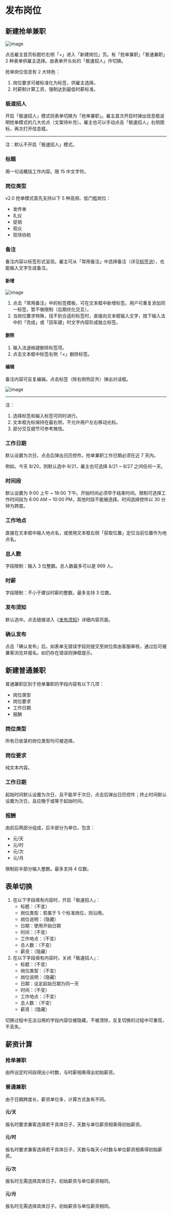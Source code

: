 # 发布岗位
## 新建抢单兼职
![image](img/new-fast.png)

点击雇主首页标题栏右侧「+」进入「新建岗位」页。有「抢单兼职」「普通兼职」2 种表单供雇主选择。由表单开头处的「极速招人」作切换。

抢单岗位信息有 2 大特色：

1. 岗位要求可被标准化为标签，供雇主选择。
2. 时薪制计算工资，强制达到最低时薪标准。

### 极速招人
开启「极速招人」模式则表单切换为「抢单兼职」。雇主首次开启时弹出信息框说明抢单模式的几大优点（文案待补充）。雇主也可以手动点击「极速招人」右侧图标，再次打开信息框。

--------------------

注：默认不开启「极速招人」模式。

### 标题
用一句话概括工作内容。限 15 中文字符。

### 岗位类型
v2.0 抢单模式首先支持以下 5 种高频、低门槛岗位：

- 发传单
- 礼仪
- 促销
- 观众
- 现场协助

### 备注
备注内容以标签形式呈现。雇主可从「常用备注」中选择备注（详见[标签池](tag-pool.html)），也能输入文字生成备注。

#### 新增
![image](img/tag-add.png)

1. 点击「常用备注」中的标签模板，可在文本框中新增标签。用户可重复添加同一标签，暂不做限制（后期优化交互）。
2. 当岗位要求特殊，找不到合适的标签时，直接向文本框输入文字，按下输入法中的「完成」或「回车键」时文字内容形成独立标签。

#### 删除
1. 输入法退格键删除标签项。
2. 点击文本框中标签右侧「×」删除标签。

#### 编辑
备注内容可反复编辑。点击标签（除右侧热区外）弹出对话框。

![image](img/tag-edit.png)

--------------------

注：

1. 选择标签和输入标签可同时进行。
2. 文本框光标保持在最右侧，不允许用户左右移动光标。
3. 部分交互细节可参考微信。

### 工作日期
默认设置为次日，点击后弹出日历控件。抢单兼职工作日期必须在近 7 天内。

例如，今天 8/20，则默认选中 8/21，雇主也可选择 8/21 ~ 8/27 之间任何一天。

### 时间段
默认设置为 9:00 上午 ~ 18:00 下午。开始时间必须早于结束时间。限制可选择工作时间段为 6:00 AM ~ 10:00 PM，其他时段不能被选择。时间选择控件以 30 分钟为跨度。

### 工作地点
直接在文本框中输入地点名，或使用文本框右侧「获取位置」定位当前位置作为地点名。

### 总人数
字段限制：输入 3 位整数。总人数最多可以是 999 人。

### 时薪
字段限制：不小于建议时薪的整数。最多支持 3 位数。

### 发布须知
默认选中。点击链接进入《[发布须知](statement1.html)》详细内容页面。

### 确认发布
点击「确认发布」后，如表单无错误字段则提交至岗位库由客服审核，通过后可被兼客浏览并报名。如仍存在错误则弹框提示。

## 新建普通兼职
普通兼职区别于抢单兼职的字段内容有以下几项：

- 岗位类型
- 岗位要求
- 工作日期
- 报酬

### 岗位类型
所有已收录的岗位类型均可被选择。

### 岗位要求
纯文本内容。

### 工作日期
起始时间默认设置为次日，且不能早于次日，点击后弹出日历控件；终止时间默认设置为次日，且应晚于或等于起始时间。

### 报酬
由前后两部分组成，后半部分为单位，包含：

- 元/天
- 元/时
- 元/次
- 元/月

限制前半部分输入整数。最多支持 4 位数。

## 表单切换
1. 在以下字段填有内容时，开启「极速招人」：
	- 标题：（不变）
	- 岗位类型：若属于 5 个标准岗位，则沿用。
	- 岗位说明：（隐藏）
	- 日期：使用开始日期
	- 时间：（不变）
	- 工作地点：（不变）
	- 总人数：（不变）
	- 薪资：（隐藏）
2. 在以下字段填有内容时，关闭「极速招人」：
	- 标题：（不变）
	- 岗位类型：（不变）
	- 岗位说明：（隐藏）
	- 日期：设定起始日期为同一天
	- 时间：（不变）
	- 工作地点：（不变）
	- 总人数：（不变）
	- 薪资：（隐藏）
	
切换过程中无法沿用的字段内容仅被隐藏，不被清除，反复切换的过程中可重现，不丢失。

## 薪资计算
### 抢单兼职
由所设定时间段得出小时数，与时薪相乘得出初始薪资。

### 普通兼职
由于日期跨度长，薪资单位多，计算方式各有不同。

#### 元/天
报名时要求兼客选择若干具体日子，天数与单位薪资相乘得初始薪资。

#### 元/时
报名时要求兼客选择若干具体日子，天数与每天小时数与单位薪资相乘得初始薪资。

#### 元/次
报名时无需选择具体日子。初始薪资与单位薪资相同。

#### 元/月
报名时无需选择具体日子。初始薪资与单位薪资相同。

